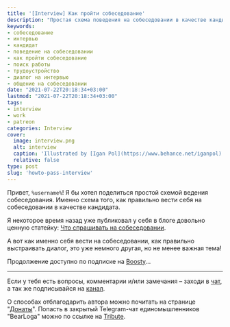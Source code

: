 ```yaml
---
title: '[Interview] Как пройти собеседование'
description: "Простая схема поведения на собеседовании в качестве кандидата. Узнайте, как правильно выстраивать диалог во время интервью."
keywords:
- собеседование
- интервью
- кандидат
- поведение на собеседовании
- как пройти собеседование
- поиск работы
- трудоустройство
- диалог на интервью
- общение на собеседовании
date: "2021-07-22T20:18:34+03:00"
lastmod: "2021-07-22T20:18:34+03:00"
tags:
- interview
- work
- patreon
categories: Interview
cover:
  image: interview.png
  alt: interview
  caption: 'Illustrated by [Igan Pol](https://www.behance.net/iganpol)'
  relative: false
type: post
slug: 'howto-pass-interview'
---
```


Привет, `%username%`! Я бы хотел поделиться простой схемой ведения собеседования. Именно схема того, как правильно вести себя на собеседовании в качестве кандидата.

Я некоторое время назад уже публиковал у себя в блоге довольно ценную статейку: [Что спрашивать на собеседовании](https://jtprog.ru/interview-questions/).

А вот как именно себя вести на собеседовании, как правильно выстраивать диалог, это уже немного другая, но не менее важная тема!

Продолжение доступно по подписке на [Boosty](https://boosty.to/jtprogru/posts/d9e514f4-02b3-40f7-ab50-7716d0fc81b3)...

---

Если у тебя есть вопросы, комментарии и/или замечания – заходи в [чат](https://ttttt.me/jtprogru_chat), а так же подписывайся на [канал](https://ttttt.me/jtprogru_channel).

О способах отблагодарить автора можно почитать на странице "[Донаты](https://jtprog.ru/donations/)". Попасть в закрытый Telegram-чат единомышленников "BearLoga" можно по ссылке на [Tribute](https://web.tribute.tg/s/oRV).
